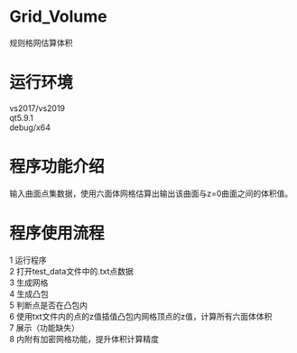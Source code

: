 # Grid_Volume  
规则格网估算体积

# 运行环境  
vs2017/vs2019  
qt5.9.1  
debug/x64  

# 程序功能介绍  
输入曲面点集数据，使用六面体网格估算出输出该曲面与z=0曲面之间的体积值。  

# 程序使用流程  
1 运行程序  
2 打开test_data文件中的.txt点数据  
3 生成网格  
4 生成凸包  
5 判断点是否在凸包内  
6 使用txt文件内的点的z值插值凸包内网格顶点的z值，计算所有六面体体积  
7 展示（功能缺失）  
8 内附有加密网格功能，提升体积计算精度  
